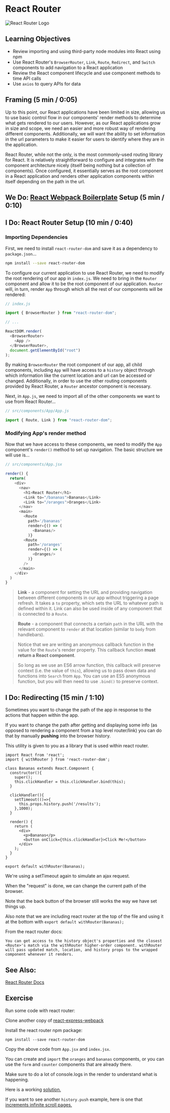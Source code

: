 # React Router

![React Router Logo](./react-router-logo.png)

## Learning Objectives

* Review importing and using third-party node modules into React using npm
* Use React Router's `BrowserRouter`, `Link`, `Route`, `Redirect`, and `Switch` components to add navigation to a React application
* Review the React component lifecycle and use component methods to time API calls
* Use `axios` to query APIs for data

## Framing (5 min / 0:05)

Up to this point, our React applications have been limited in size, allowing us to use basic control flow in our components' render methods to determine what gets rendered to our users. However, as our React applications grow in size and scope, we need an easier and more robust way of rendering different components. Additionally, we will want the ability to set information in the url parameters to make it easier for users to identify where they are in the application.

React Router, while not the only, is the most commonly-used routing library for React. It is relatively straightforward to configure and integrates with the component architecture nicely (itself being nothing but a collection of components). Once configured, it essentially serves as the root component in a React application and renders other application components within itself depending on the path in the url.

## We Do: [React Webpack Boilerplate](https://github.com/wdi-sg/react-express-webpack) Setup (5 min / 0:10)

## I Do: React Router Setup (10 min / 0:40)

### Importing Dependencies

First, we need to install `react-router-dom` and save it as a dependency to `package.json`...

```sh
npm install --save react-router-dom
```

To configure our current application to use React Router, we need to modify the root rendering of our app in `index.js`. We need to bring in the `Router` component and allow it to be the root component of our application. `Router` will, in turn, render `App` through which all the rest of our components will be rendered:

```js
// index.js

import { BrowserRouter } from "react-router-dom";

// ...

ReactDOM.render(
  <BrowserRouter>
    <App />
  </BrowserRouter>,
  document.getElementById("root")
);
```

By making `BrowserRouter` the root component of our app, all child components, including `App` will have access to a `history` object through which information like the current location and url can be accessed or changed. Additionally, in order to use the other routing components provided by React Router, a `Router` ancestor component is necessary.

Next, in `App.js`, we need to import all of the other components we want to use from React Router...

```js
// src/components/App/App.js

import { Route, Link } from "react-router-dom";
```

### Modifying App's render method

Now that we have access to these components, we need to modify the `App` component's `render()` method to set up navigation. The basic structure we will use is...

```js
// src/components/App.jsx

render() {
  return(
    <div>
      <nav>
        <h1>React Router</h1>
        <Link to="/bananas">Bananas</Link>
        <Link to="/oranges">Oranges</Link>
      </nav>
      <main>
        <Route
          path='/bananas'
          render={() => (
            <Bananas/>
          )}
        <Route
          path='/oranges'
          render={() => (
            <Oranges/>
          )}
        />
      </main>
    </div>
  )
}
```
> **Link** - a component for setting the URL and providing navigation between different components in our app without triggering a page refresh. It takes a `to` property, which sets the URL to whatever path is defined within it. Link can also be used inside of any component that is connected to a `Route`.

> **Route** - a component that connects a certain `path` in the URL with the relevant component to `render` at that location (similar to `body` from handlebars).

> Notice that we are writing an anonymous callback function in the value for the `Route`'s render property. This callback function **must return a React component**.

> So long as we use an ES6 arrow function, this callback will preserve context (i.e. the value of `this`), allowing us to pass down data and functions into `Search` from `App`. You can use an ES5 anonymous function, but you will then need to use `.bind()` to preserve context.

## I Do: Redirecting (15 min / 1:10)
Sometimes you want to change the path of the app in response to the actions that happen within the app.

If you want to change the path after getting and displaying some info (as opposed to rendering a component from a top level router/link) you can do that by manually __pushing__ into the browser history.

This utility is given to you as a library that is used within react router.

```
import React from 'react';
import { withRouter } from 'react-router-dom';

class Bananas extends React.Component {
  constructor(){
    super();
    this.clickHandler = this.clickHandler.bind(this);
  }

  clickHandler(){
    setTimeout(()=>{
      this.props.history.push('/results');
    },1000);
  }

  render() {
    return (
      <div>
        <p>Bananas</p>
        <button onClick={this.clickHandler}>Click Me!</button>
      </div>
    );
  }
}

export default withRouter(Bananas);
```

We're using a setTimeout again to simulate an ajax request.

When the "request" is done, we can change the current path of the browser.

Note that the back button of the browser still works the way we have set things up.

Also note that we are including react router at the top of the file and using it at the bottom with `export default withRouter(Bananas);`

From the react router docs:
```
You can get access to the history object's properties and the closest <Route>'s match via the withRouter higher-order component. withRouter will pass updated match, location, and history props to the wrapped component whenever it renders.
```

## See Also:
[React Router Docs](https://reacttraining.com/react-router/web/guides/philosophy)

## Exercise
Run some code with react router:

Clone another copy of [react-express-webpack](https://github.com/wdi-sg/react-express-webpack)

Install the react router npm package:
```
npm install --save react-router-dom
```

Copy the above code from `App.jsx` and `index.jsx`.

You can create and `import` the `oranges` and `bananas` components, or you can use the `form` and `counter` components that are already there.

Make sure to do a lot of console.logs in the render to understand what is happening.

Here is a working [solution.](https://github.com/wdi-sg/react-express-webpack/tree/router)

If you want to see another `history.push` example, here is one that [increments infinite scroll pages.](https://github.com/wdi-sg/react-express-webpack/tree/router-history-push)
